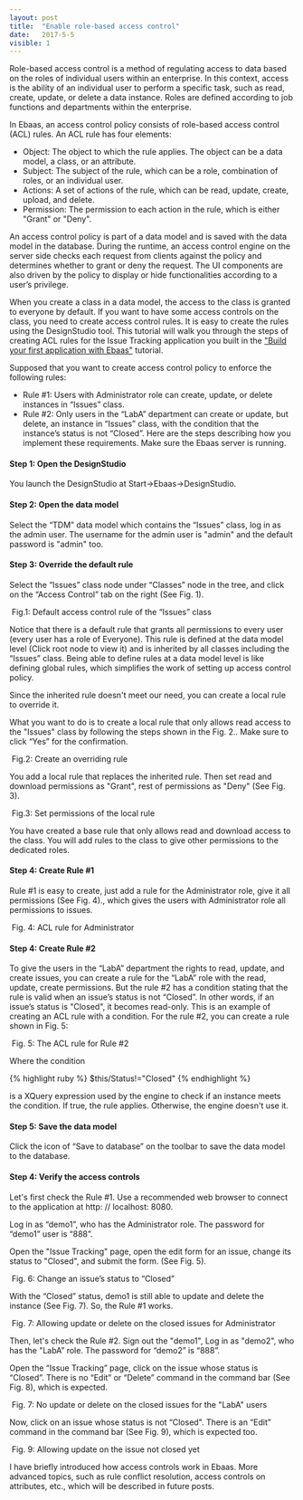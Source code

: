 ```yaml
---
layout: post
title:  "Enable role-based access control"
date:   2017-5-5
visible: 1
---
```


<p class="intro"><span class="dropcap">R</span>ole-based access control is a method of regulating access to data based on the roles of individual users within an enterprise. In this context, access is the ability of an individual user to perform a specific task, such as read, create, update, or delete a data instance. Roles are defined according to job functions and departments within the enterprise.</p>

In Ebaas, an access control policy consists of role-based access control (ACL) rules. An ACL rule has four elements:

* Object: The object to which the rule applies. The object can be a data model, a class, or an attribute.
* Subject: The subject of the rule, which can be a role, combination of roles, or an individual user.
* Actions: A set of actions of the rule, which can be read, update, create, upload, and delete.
* Permission: The permission to each action in the rule, which is either "Grant" or "Deny".

An access control policy is part of a data model and is saved with the data model in the database. During the runtime, an access control engine on the server side checks each request from clients against the policy and determines whether to grant or deny the request. The UI components are also driven by the policy to display or hide functionalities according to a user’s privilege.

When you create a class in a data model, the access to the class is granted to everyone by default. If you want to have some access controls on the class, you need to create access control rules. It is easy to create the rules using the DesignStudio tool. This tutorial will walk you through the steps of creating ACL rules for the Issue Tracking application you built in the <a class="post-link" href="https://ebaas.github.io/blog/BuildFirstApp/">"Build your first application with Ebaas"</a> tutorial.

Supposed that you want to create access control policy to enforce the following rules:

* Rule #1: Users with Administrator role can create, update, or delete instances in “Issues” class.
* Rule #2: Only users in the “LabA” department can create or update, but delete, an instance in “Issues” class, with the condition that the instance’s status is not “Closed”. 
Here are the steps describing how you implement these requirements. Make sure the Ebaas server is running.

#### Step 1: Open the DesignStudio

You launch the DesignStudio at Start->Ebaas->DesignStudio.

#### Step 2: Open the data model

Select the “TDM” data model which contains the “Issues” class, log in as the admin user. The username for the admin user is "admin" and the default password is "admin" too. 

#### Step 3: Override the default rule

Select the “Issues” class node under “Classes” node in the tree, and click on the “Access Control” tab on the right (See Fig. 1). 

<img src="{{'/assets/img/2017-5-5-Fig1.png' | prepend: site.baseurl }}" alt="">
Fig.1: Default access control rule of the “Issues” class

Notice that there is a default rule that grants all permissions to every user (every user has a role of Everyone). This rule is defined at the data model level (Click root node to view it) and is inherited by all classes including the “Issues” class. Being able to define rules at a data model level is like defining global rules, which simplifies the work of setting up access control policy. 

Since the inherited rule doesn't meet our need, you can create a local rule to override it.

What you want to do is to create a local rule that only allows read access to the "Issues" class by following the steps shown in the Fig. 2.. Make sure to click “Yes” for the confirmation.

<img src="{{'/assets/img/2017-5-5-Fig2.png' | prepend: site.baseurl }}" alt="">
Fig.2: Create an overriding rule

You add a local rule that replaces the inherited rule. Then set read and download permissions as "Grant", rest of permissions as "Deny" (See Fig. 3). 

<img src="{{'/assets/img/2017-5-5-Fig3.png' | prepend: site.baseurl }}" alt="">
Fig.3: Set permissions of the local rule

You have created a base rule that only allows read and download access to the class. You will add rules to the class to give other permissions to the dedicated roles. 

#### Step 4: Create Rule #1

Rule #1 is easy to create, just add a rule for the Administrator role, give it all permissions (See Fig. 4)., which gives the users with Administrator role all permissions to issues.

<img src="{{'/assets/img/2017-5-5-Fig4.png' | prepend: site.baseurl }}" alt="">
Fig. 4: ACL rule for Administrator

#### Step 4: Create Rule #2

To give the users in the “LabA” department the rights to read, update, and create issues, you can create a rule for the “LabA” role with the read, update, create permissions. 
But the rule #2 has a condition stating that the rule is valid when an issue’s status is not “Closed”. In other words, if an issue’s status is "Closed", it becomes read-only.
This is an example of creating an ACL rule with a condition.
For the rule #2, you can create a rule shown in Fig. 5:

<img src="{{'/assets/img/2017-5-5-Fig5.png' | prepend: site.baseurl }}" alt="">
Fig. 5: The ACL rule for Rule #2

Where the condition

{% highlight ruby %}
$this/Status!="Closed"
{% endhighlight %}

is a XQuery expression used by the engine to check if an instance meets the condition. If true, the rule applies. Otherwise, the engine doesn't use it.

#### Step 5: Save the data model

Click the icon of “Save to database” on the toolbar to save the data model to the database.

#### Step 4: Verify the access controls

Let's first check the Rule #1. Use a recommended web browser to connect to the application at http: // localhost: 8080. 

Log in as “demo1”, who has the Administrator role. The password for “demo1” user is “888”.

Open the "Issue Tracking" page, open the edit form for an issue, change its status to "Closed", and submit the form. (See Fig. 5).

<img src="{{'/assets/img/2017-5-5-Fig6.png' | prepend: site.baseurl }}" alt="">
Fig. 6: Change an issue’s status to “Closed”

With the “Closed” status, demo1 is still able to update and delete the instance (See Fig. 7). So, the Rule #1 works.

<img src="{{'/assets/img/2017-5-5-Fig7.png' | prepend: site.baseurl }}" alt="">
Fig. 7: Allowing update or delete on the closed issues for Administrator

Then, let's check the Rule #2. Sign out the "demo1", Log in as "demo2", who has the "LabA” role. The password for “demo2” is “888”.

Open the “Issue Tracking” page, click on the issue whose status is “Closed”. There is no “Edit” or “Delete” command in the command bar (See Fig. 8), which is expected.

<img src="{{'/assets/img/2017-5-5-Fig8.png' | prepend: site.baseurl }}" alt="">
Fig. 7: No update or delete on the closed issues for the "LabA" users

Now, click on an issue whose status is not “Closed". There is an “Edit” command in the command bar (See Fig. 9), which is expected too.

<img src="{{'/assets/img/2017-5-5-Fig9.png' | prepend: site.baseurl }}" alt="">
Fig. 9: Allowing update on the issue not closed yet

I have briefly introduced how access controls work in Ebaas. More advanced topics, such as rule conflict resolution, access controls on attributes, etc., which will be described in future posts.
